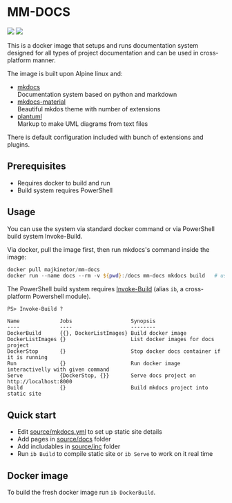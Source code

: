 # MM-DOCS

[![](https://images.microbadger.com/badges/image/majkinetor/mm-docs.svg)](https://microbadger.com/images/majkinetor/mm-docs "Get your own image badge on microbadger.com") [![](https://images.microbadger.com/badges/version/majkinetor/mm-docs.svg)](https://microbadger.com/images/majkinetor/mm-docs "Get your own version badge on microbadger.com")

This is a docker image that setups and runs documentation system designed for all types of project documentation and can be used in cross-platform manner.

The image is built upon Alpine linux and:

- [mkdocs](https://www.mkdocs.org/)<br>
Documentation system based on python and markdown
- [mkdocs-material](https://squidfunk.github.io/mkdocs-material/)<br>
Beautiful mkdos theme with number of extensions
- [plantuml](http://plantuml.com)<br>
Markup to make UML diagrams from text files

There is default configuration included with bunch of extensions and plugins.

## Prerequisites

- Requires docker to build and run
- Build system requires PowerShell

## Usage

You can use the system via standard docker command or via PowerShell build system Invoke-Build.

Via docker, pull the image first, then run mkdocs's command inside the image:

```powershell
docker pull majkinetor/mm-docs
docker run --name docs --rm -v ${pwd}:/docs mm-docs mkdocs build   # use `serve` to start web server
```

The PowerShell build system requires [Invoke-Build](https://github.com/nightroman/Invoke-Build) (alias `ib`, a cross-platform Powershell module).

```
PS> Invoke-Build ?

Name             Jobs                   Synopsis
----             ----                   --------
DockerBuild      {{}, DockerListImages} Build docker image
DockerListImages {}                     List docker images for docs project
DockerStop       {}                     Stop docker docs container if it is running
Run              {}                     Run docker image interactivelly with given command
Serve            {DockerStop, {}}       Serve docs project on http://localhost:8000
Build            {}                     Build mkdocs project into static site
```

## Quick start

- Edit [source/mkdocs.yml](source/mkdocs.yml) to set up static site details
- Add pages in [source/docs](source/docs) folder
- Add includables in [source/inc](source/inc) folder
- Run `ib Build` to compile static site or `ib Serve` to work on it real time

## Docker image

To build the fresh docker image run `ib DockerBuild`. 
